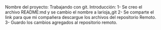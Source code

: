 Nombre del proyecto: Trabajando con git. 
Introducción: 1- Se creo el archivo README:md y se cambio el nombre a larioja_git
              2- Se comparte el link para que mi compañera descargue los archivos del repositorio Remoto. 
              3- Guardo los cambios agregados al repositorio remoto. 